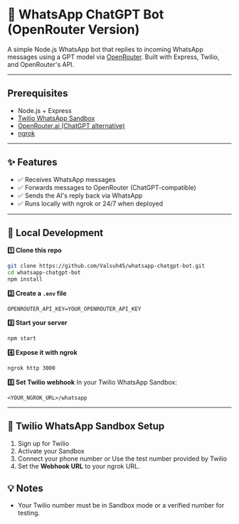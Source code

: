 # 📱 WhatsApp ChatGPT Bot (OpenRouter Version)

A simple Node.js WhatsApp bot that replies to incoming WhatsApp messages using a GPT model via [OpenRouter](https://openrouter.ai).
Built with Express, Twilio, and OpenRouter's API.

---

## Prerequisites
- Node.js + Express
- [Twilio WhatsApp Sandbox](https://www.twilio.com/docs/whatsapp/sandbox)
- [OpenRouter.ai (ChatGPT alternative)](https://openrouter.ai/)
- [ngrok](https://ngrok.com/)

---

## ✨ Features

- ✅ Receives WhatsApp messages
- ✅ Forwards messages to OpenRouter (ChatGPT-compatible)
- ✅ Sends the AI's reply back via WhatsApp
- ✅ Runs locally with ngrok or 24/7 when deployed

---

## 🚀 Local Development

**1️⃣ Clone this repo**

```bash
git clone https://github.com/Valsuh45/whatsapp-chatgpt-bot.git
cd whatsapp-chatgpt-bot
npm install
```

**2️⃣ Create a `.env` file**

```env
OPENROUTER_API_KEY=YOUR_OPENROUTER_API_KEY
```

**3️⃣ Start your server**

```bash
npm start
```

**4️⃣ Expose it with ngrok**

```bash
ngrok http 3000
```

**5️⃣ Set Twilio webhook**
In your Twilio WhatsApp Sandbox:

```
<YOUR_NGROK_URL>/whatsapp
```

---

## 🔑 Twilio WhatsApp Sandbox Setup

1. Sign up for Twilio
2. Activate your Sandbox
3. Connect your phone number or Use the test number provided by Twilio
4. Set the **Webhook URL** to your ngrok URL.

## 💡 Notes
- Your Twilio number must be in Sandbox mode or a verified number for testing.
